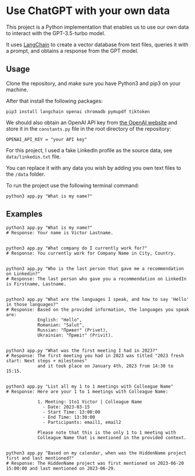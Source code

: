 # Use ChatGPT with your own data

This project is a Python implementation that enables us to use our own data to interact with the GPT-3.5-turbo model. 

It uses [LangChain](https://www.langchain.com/) to create a vector database from text files, queries it with a prompt, and obtains a response from the GPT model. 

## Usage

Clone the repository, and make sure you have Python3 and pip3 on your machine. 

After that install the following packages:

```
pip3 install langchain openai chromadb pymupdf tiktoken
```

We should also obtain an OpenAI API key from [the OpenAI website](https://platform.openai.com/account/api-keys) and store it in the `constants.py` file in the root directory of the repository:

```
OPENAI_API_KEY = "your API key"
```

For this project, I used a fake LinkedIn profile as the source data, see `data/linkedin.txt` file.

You can replace it with any data you wish by adding you own text files to the `/data` folder.

To run the project use the following terminal command:

```
python3 app.py "What is my name?"
```

## Examples

```
python3 app.py "What is my name?"
# Response: Your name is Victor Lastname.


python3 app.py "What company do I currently work for?"
# Response: You currently work for Company Name in City, Country.


python3 app.py "Who is the last person that gave me a recommendation on Linkedin?"
# Response: The last person who gave you a recommendation on LinkedIn is Firstname, Lastname.
            

python3 app.py "What are the languages I speak, and how to say 'Hello' in those languages?"
# Response: Based on the provided information, the languages you speak are: 
            English: "Hello", 
            Romanian: "Salut", 
            Russian: "Привет" (Privet), 
            Ukrainian: "Привіт" (Privit).
            
            
python3 app.py "What was the first meeting I had in 2023?"                  
# Response: The first meeting you had in 2023 was titled "2023 fresh start: Next steps + milestones"
            and it took place on January 4th, 2023 from 14:30 to 15:15.
            
            
python3 app.py "List all my 1 to 1 meetings with Colleague Name"
# Response: Here are your 1 to 1 meetings with Colleague Name:
            
            1. Meeting: 1to1 Victor | Colleague Name
              - Date: 2023-03-15
              - Start Time: 13:00:00
              - End Time: 13:30:00
              - Participants: email1, email2
            
            Please note that this is the only 1 to 1 meeting with 
            Colleague Name that is mentioned in the provided context.
            
            
python3 app.py "Based on my calendar, when was the HiddenName project first and last mentioned?"
# Response: The HiddenName project was first mentioned on 2023-06-20 15:00:00 and last mentioned on 2023-06-29.
```
